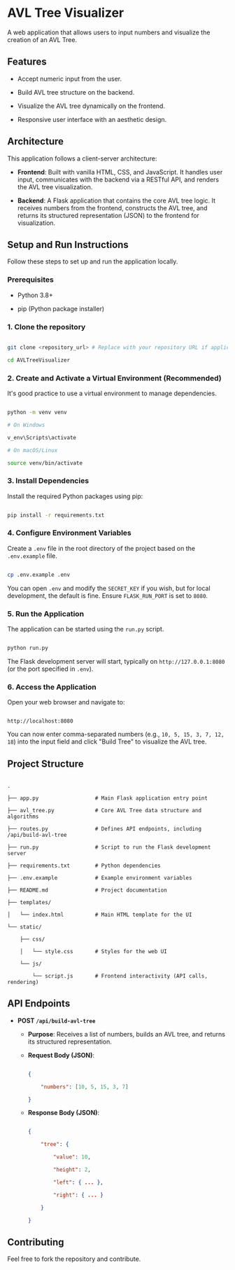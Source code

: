 # AVL Tree Visualizer

A web application that allows users to input numbers and visualize the creation of an AVL Tree.

## Features

*   Accept numeric input from the user.
*   Build AVL tree structure on the backend.
*   Visualize the AVL tree dynamically on the frontend.
*   Responsive user interface with an aesthetic design.

## Architecture

This application follows a client-server architecture:
*   **Frontend**: Built with vanilla HTML, CSS, and JavaScript. It handles user input, communicates with the backend via a RESTful API, and renders the AVL tree visualization.
*   **Backend**: A Flask application that contains the core AVL tree logic. It receives numbers from the frontend, constructs the AVL tree, and returns its structured representation (JSON) to the frontend for visualization.

## Setup and Run Instructions

Follow these steps to set up and run the application locally.

### Prerequisites

*   Python 3.8+
*   pip (Python package installer)

### 1. Clone the repository

```bash
git clone <repository_url> # Replace with your repository URL if applicable
cd AVLTreeVisualizer
```

### 2. Create and Activate a Virtual Environment (Recommended)

It's good practice to use a virtual environment to manage dependencies.

```bash
python -m venv venv
# On Windows
v_env\Scripts\activate
# On macOS/Linux
source venv/bin/activate
```

### 3. Install Dependencies

Install the required Python packages using pip:

```bash
pip install -r requirements.txt
```

### 4. Configure Environment Variables

Create a `.env` file in the root directory of the project based on the `.env.example` file.

```bash
cp .env.example .env
```

You can open `.env` and modify the `SECRET_KEY` if you wish, but for local development, the default is fine. Ensure `FLASK_RUN_PORT` is set to `8080`.

### 5. Run the Application

The application can be started using the `run.py` script.

```bash
python run.py
```

The Flask development server will start, typically on `http://127.0.0.1:8080` (or the port specified in `.env`).

### 6. Access the Application

Open your web browser and navigate to:

```
http://localhost:8080
```

You can now enter comma-separated numbers (e.g., `10, 5, 15, 3, 7, 12, 18`) into the input field and click "Build Tree" to visualize the AVL tree.

## Project Structure

```
.
├── app.py                  # Main Flask application entry point
├── avl_tree.py             # Core AVL Tree data structure and algorithms
├── routes.py               # Defines API endpoints, including /api/build-avl-tree
├── run.py                  # Script to run the Flask development server
├── requirements.txt        # Python dependencies
├── .env.example            # Example environment variables
├── README.md               # Project documentation
├── templates/
│   └── index.html          # Main HTML template for the UI
└── static/
    ├── css/
    │   └── style.css       # Styles for the web UI
    └── js/
        └── script.js       # Frontend interactivity (API calls, rendering)
```

## API Endpoints

*   **POST `/api/build-avl-tree`**
    *   **Purpose**: Receives a list of numbers, builds an AVL tree, and returns its structured representation.
    *   **Request Body (JSON)**:
        ```json
        {
            "numbers": [10, 5, 15, 3, 7]
        }
        ```
    *   **Response Body (JSON)**:
        ```json
        {
            "tree": {
                "value": 10,
                "height": 2,
                "left": { ... },
                "right": { ... }
            }
        }
        ```

## Contributing

Feel free to fork the repository and contribute.
